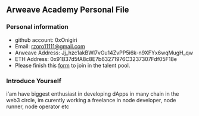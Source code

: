 ## Arweave Academy Personal File

### Personal information

- github account: 0xOnigiri
- Email: rzoro11111@gmail.com
- Arweave Address: Jj_hzc1akBWl7vGu14ZvPP5i6k-n9XFYx6wqMugH_qw
- ETH Address: 0x91B37d5fA8c8E7b63271976C3237307Fdf05F18e
- Please finish this [form](https://docs.google.com/forms/d/e/1FAIpQLSfWA5fIIcBgmRppm3jNz5vmf9Mai_QMVil-2pO4r7YKn_Zhtw/viewform?usp=sf_link) to join in the talent pool.

### Introduce Yourself
 i'am have biggest enthusiast in developing dApps in many chain in the web3 circle, im curently working a freelance in node developer, node runner, node operator etc
